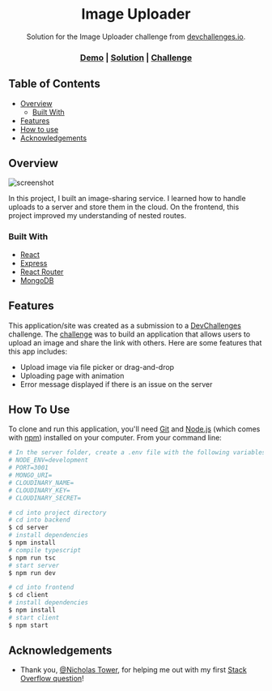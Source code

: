 <h1 align="center">Image Uploader</h1>

<div align="center">
   Solution for the Image Uploader challenge from  <a href="https://devchallenges.io" target="_blank">devchallenges.io</a>.
</div>

<div align="center">
  <h3>
    <a href="https://image-uploader.ethanjulius.tech/" target="_blank">Demo</a>
    <span> | </span>
    <a href="https://github.com/500EJ/image-uploader">Solution</a>
    <span> | </span>
    <a href="https://devchallenges.io/challenges/O2iGT9yBd6xZBrOcVirx" target="_blank">Challenge</a>
  </h3>
</div>

<!-- TABLE OF CONTENTS -->

## Table of Contents

- [Overview](#overview)
  - [Built With](#built-with)
- [Features](#features)
- [How to use](#how-to-use)
- [Acknowledgements](#acknowledgements)

<!-- OVERVIEW -->

## Overview

![screenshot](https://i.imgur.com/cgxttzV.png)

In this project, I built an image-sharing service. I learned how to handle uploads to a server and store them in the cloud. On the frontend, this project improved my understanding of nested routes.

### Built With

- [React](https://reactjs.org)
- [Express](https://expressjs.com)
- [React Router](https://reactrouter.com/en/main)
- [MongoDB](https://mongodb.com)

## Features

<!-- List the features of your application or follow the template. Don't share the figma file here :) -->

This application/site was created as a submission to a [DevChallenges](https://devchallenges.io/challenges) challenge.
The [challenge](https://devchallenges.io/challenges/O2iGT9yBd6xZBrOcVirx) was to build an application that allows users
to upload an image and share the link with others. Here are some features that this app includes:

- Upload image via file picker or drag-and-drop
- Uploading page with animation
- Error message displayed if there is an issue on the server

## How To Use

<!-- Example: -->

To clone and run this application, you'll need [Git](https://git-scm.com)
and [Node.js](https://nodejs.org/en/download/) (which comes with [npm](http://npmjs.com)) installed on your computer.
From your command line:

```bash
# In the server folder, create a .env file with the following variables:
# NODE_ENV=development
# PORT=3001
# MONGO_URI=
# CLOUDINARY_NAME=
# CLOUDINARY_KEY=
# CLOUDINARY_SECRET=

# cd into project directory
# cd into backend
$ cd server
# install dependencies
$ npm install
# compile typescript
$ npm run tsc
# start server
$ npm run dev

# cd into frontend
$ cd client
# install dependencies
$ npm install
# start client
$ npm start
```

## Acknowledgements

- Thank you, [@Nicholas Tower](https://stackoverflow.com/users/3794812/nicholas-tower), for helping me out with my first [Stack Overflow question](https://stackoverflow.com/questions/75229477/does-setting-state-work-with-the-usenavigate-hook-in-react-with-react-router)!
